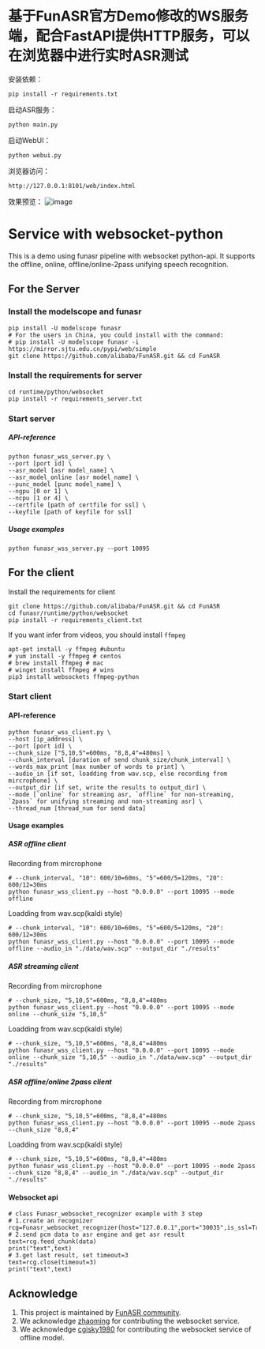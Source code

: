 # 基于FunASR官方Demo修改的WS服务端，配合FastAPI提供HTTP服务，可以在浏览器中进行实时ASR测试

安装依赖：
```shell
pip install -r requirements.txt
```

启动ASR服务：
```shell
python main.py
```

启动WebUI：
```shell
python webui.py
```


浏览器访问：
```shell
http://127.0.0.1:8101/web/index.html
```

效果预览：
![image](https://github.com/user-attachments/assets/56628b48-65de-454d-b941-7eb6432f347c)



# Service with websocket-python

This is a demo using funasr pipeline with websocket python-api. It supports the offline, online, offline/online-2pass unifying speech recognition. 

## For the Server

### Install the modelscope and funasr

```shell
pip install -U modelscope funasr
# For the users in China, you could install with the command:
# pip install -U modelscope funasr -i https://mirror.sjtu.edu.cn/pypi/web/simple
git clone https://github.com/alibaba/FunASR.git && cd FunASR
```

### Install the requirements for server

```shell
cd runtime/python/websocket
pip install -r requirements_server.txt
```

### Start server

##### API-reference
```shell
python funasr_wss_server.py \
--port [port id] \
--asr_model [asr model_name] \
--asr_model_online [asr model_name] \
--punc_model [punc model_name] \
--ngpu [0 or 1] \
--ncpu [1 or 4] \
--certfile [path of certfile for ssl] \
--keyfile [path of keyfile for ssl] 
```
##### Usage examples
```shell
python funasr_wss_server.py --port 10095
```

## For the client

Install the requirements for client
```shell
git clone https://github.com/alibaba/FunASR.git && cd FunASR
cd funasr/runtime/python/websocket
pip install -r requirements_client.txt
```
If you want infer from videos, you should install `ffmpeg`
```shell
apt-get install -y ffmpeg #ubuntu
# yum install -y ffmpeg # centos
# brew install ffmpeg # mac
# winget install ffmpeg # wins
pip3 install websockets ffmpeg-python
```

### Start client
#### API-reference
```shell
python funasr_wss_client.py \
--host [ip_address] \
--port [port id] \
--chunk_size ["5,10,5"=600ms, "8,8,4"=480ms] \
--chunk_interval [duration of send chunk_size/chunk_interval] \
--words_max_print [max number of words to print] \
--audio_in [if set, loadding from wav.scp, else recording from mircrophone] \
--output_dir [if set, write the results to output_dir] \
--mode [`online` for streaming asr, `offline` for non-streaming, `2pass` for unifying streaming and non-streaming asr] \
--thread_num [thread_num for send data]
```

#### Usage examples
##### ASR offline client
Recording from mircrophone
```shell
# --chunk_interval, "10": 600/10=60ms, "5"=600/5=120ms, "20": 600/12=30ms
python funasr_wss_client.py --host "0.0.0.0" --port 10095 --mode offline
```
Loadding from wav.scp(kaldi style)
```shell
# --chunk_interval, "10": 600/10=60ms, "5"=600/5=120ms, "20": 600/12=30ms
python funasr_wss_client.py --host "0.0.0.0" --port 10095 --mode offline --audio_in "./data/wav.scp" --output_dir "./results"
```

##### ASR streaming client
Recording from mircrophone
```shell
# --chunk_size, "5,10,5"=600ms, "8,8,4"=480ms
python funasr_wss_client.py --host "0.0.0.0" --port 10095 --mode online --chunk_size "5,10,5"
```
Loadding from wav.scp(kaldi style)
```shell
# --chunk_size, "5,10,5"=600ms, "8,8,4"=480ms
python funasr_wss_client.py --host "0.0.0.0" --port 10095 --mode online --chunk_size "5,10,5" --audio_in "./data/wav.scp" --output_dir "./results"
```

##### ASR offline/online 2pass client
Recording from mircrophone
```shell
# --chunk_size, "5,10,5"=600ms, "8,8,4"=480ms
python funasr_wss_client.py --host "0.0.0.0" --port 10095 --mode 2pass --chunk_size "8,8,4"
```
Loadding from wav.scp(kaldi style)
```shell
# --chunk_size, "5,10,5"=600ms, "8,8,4"=480ms
python funasr_wss_client.py --host "0.0.0.0" --port 10095 --mode 2pass --chunk_size "8,8,4" --audio_in "./data/wav.scp" --output_dir "./results"
```

#### Websocket api
```shell
# class Funasr_websocket_recognizer example with 3 step
# 1.create an recognizer 
rcg=Funasr_websocket_recognizer(host="127.0.0.1",port="30035",is_ssl=True,mode="2pass")
# 2.send pcm data to asr engine and get asr result
text=rcg.feed_chunk(data)
print("text",text)
# 3.get last result, set timeout=3
text=rcg.close(timeout=3)
print("text",text)
```

## Acknowledge
1. This project is maintained by [FunASR community](https://github.com/alibaba-damo-academy/FunASR).
2. We acknowledge [zhaoming](https://github.com/zhaomingwork/FunASR/tree/fix_bug_for_python_websocket) for contributing the websocket service.
3. We acknowledge [cgisky1980](https://github.com/cgisky1980/FunASR) for contributing the websocket service of offline model.
